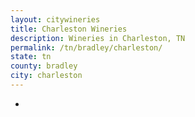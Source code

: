 ```yaml
---
layout: citywineries
title: Charleston Wineries
description: Wineries in Charleston, TN
permalink: /tn/bradley/charleston/
state: tn
county: bradley
city: charleston
---
```

-
